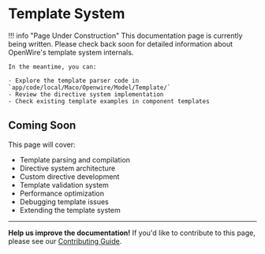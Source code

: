 # Template System

!!! info "Page Under Construction"
    This documentation page is currently being written. Please check back soon for detailed information about OpenWire's template system internals.

    In the meantime, you can:

    - Explore the template parser code in `app/code/local/Maco/Openwire/Model/Template/`
    - Review the directive system implementation
    - Check existing template examples in component templates

## Coming Soon

This page will cover:

- Template parsing and compilation
- Directive system architecture
- Custom directive development
- Template validation system
- Performance optimization
- Debugging template issues
- Extending the template system

---

**Help us improve the documentation!** If you'd like to contribute to this page, please see our [Contributing Guide](../contributing.md).
